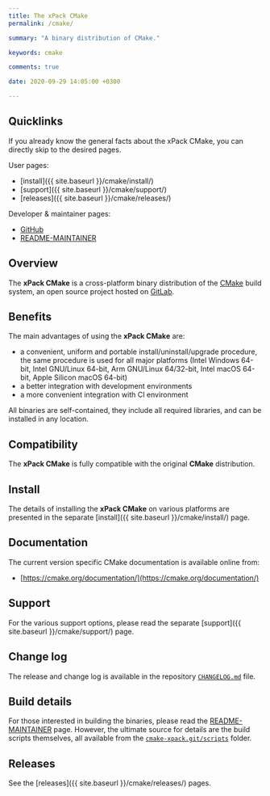 ```yaml
---
title: The xPack CMake
permalink: /cmake/

summary: "A binary distribution of CMake."

keywords: cmake

comments: true

date: 2020-09-29 14:05:00 +0300

---
```


## Quicklinks

If you already know the general facts about the xPack CMake, you can
directly skip to the desired pages.

User pages:

- [install]({{ site.baseurl }}/cmake/install/)
- [support]({{ site.baseurl }}/cmake/support/)
- [releases]({{ site.baseurl }}/cmake/releases/)

Developer & maintainer pages:

- [GitHub](https://github.com/xpack-dev-tools/cmake-xpack/)
- [README-MAINTAINER](https://github.com/xpack-dev-tools/cmake-xpack/blob/xpack/README-MAINTAINER.md)

## Overview

The **xPack CMake** is a cross-platform binary distribution of the
[CMake](https://cmake.org) build system,
an open source project hosted on
[GitLab](https://gitlab.kitware.com/cmake/cmake).

## Benefits

The main advantages of using the **xPack CMake** are:

- a convenient, uniform and portable install/uninstall/upgrade procedure,
  the same procedure is used for all major
  platforms (Intel Windows 64-bit, Intel GNU/Linux 64-bit, Arm GNU/Linux
  64/32-bit, Intel macOS 64-bit, Apple Silicon macOS 64-bit)
- a better integration with development environments
- a more convenient integration with CI environment

All binaries are self-contained, they include all required libraries,
and can be installed in any location.

## Compatibility

The **xPack CMake** is fully compatible with the original **CMake**
distribution.

## Install

The details of installing the **xPack CMake** on various platforms are
presented in the separate
[install]({{ site.baseurl }}/cmake/install/) page.

## Documentation

The current version specific CMake documentation is available online from:

- [https://cmake.org/documentation/](https://cmake.org/documentation/)

## Support

For the various support options, please read the separate
[support]({{ site.baseurl }}/cmake/support/) page.

## Change log

The release and change log is available in the repository
[`CHANGELOG.md`](https://github.com/xpack-dev-tools/cmake-xpack/blob/xpack/CHANGELOG.md) file.

## Build details

For those interested in building the binaries, please read the
[README-MAINTAINER](https://github.com/xpack-dev-tools/cmake-xpack/blob/xpack/README-MAINTAINER.md)
page.
However, the ultimate source for details are the build scripts themselves,
all available from the
[`cmake-xpack.git/scripts`](https://github.com/xpack-dev-tools/cmake-xpack/tree/xpack/scripts/)
folder.

## Releases

See the [releases]({{ site.baseurl }}/cmake/releases/) pages.
